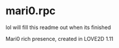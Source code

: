 # mari0.rpc

lol will fill this readme out when its finished

Mari0 rich presence, created in LOVE2D 1.11
